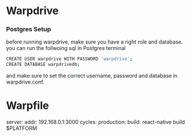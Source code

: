 # Warpdrive

### Postgres Setup

before running warpdrive, make sure you have a right role and database. you can run the follwoing sql in Postgres terminal

```bash
CREATE USER warpdrive WITH PASSWORD 'warpdrive';
CREATE DATABASE warpdrivedb;
```

and make sure to set the correct username, password and database in warpdrive.conf.

# Warpfile

server:
  addr: 192.168.0.1:3000
cycles:
  production:
    build: react-native build $PLATFORM
